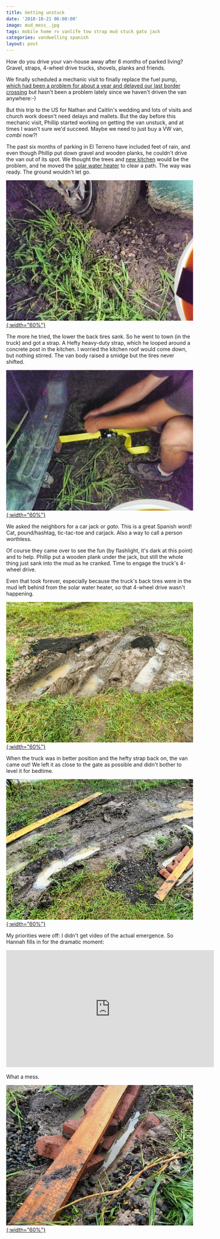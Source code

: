 ```yaml
---
title: Getting unstuck
date: '2018-10-21 06:00:00'
image: mud_mess_.jpg
tags: mobile home rv vanlife tow strap mud stuck gato jack
categories: vandwelling spanish
layout: post
---
```


How do you drive your van-house away after 6 months of parked living? Gravel, straps, 4-wheel drive trucks, shovels, planks and friends.

We finally scheduled a mechanic visit to finally replace the fuel pump, [which had been a problem for about a year and delayed our last border crossing](http://www.annalisagross.com/home/no-va) but hasn't been a problem lately since we haven't driven the van anywhere:-)

But this trip to the US for Nathan and Caitlin's wedding and lots of visits and church work doesn't need delays and mallets. But the day before this mechanic visit, Phillip started working on getting the van unstuck, and at times I wasn't sure we'd succeed. Maybe we need to just buy a VW van, *combi* now?!

The past six months of parking in El Terreno have included feet of rain, and even though Phillip put down gravel and wooden planks, he couldn't drive the van out of its spot. We thought the trees and [new kitchen](https://reverdecer.annalisagross.com/2018/10/16/welcome-to-our-kitchen/) would be the problem, and he moved the [solar water heater](https://reverdecer.annalisagross.com/2018/10/10/we-have-a-water-heater/) to clear a path. The way was ready. The ground wouldn't let go.

[![](/images/tire_sink_.jpg){:width="60%"}](/images/tire_sink.jpg)

The more he tried, the lower the back tires sank. So he went to town (in the truck) and got a strap. A Hefty heavy-duty strap, which he looped around a concrete post in the kitchen. I worried the kitchen roof would come down, but nothing stirred. The van body raised a smidge but the tires never shifted.

[![](/images/ratchet_.jpg){:width="60%"}](/images/ratchet.jpg)

We asked the neighbors for a car jack or *gato*. This is a great Spanish word! Cat, pound/hashtag, tic-tac-toe and carjack. Also a way to call a person worthless. 

Of course they came over to see the fun  (by flashlight, it's dark at this point) and to help. Phillip put a wooden plank under the jack, but still the whole thing just sank into the mud as he cranked. Time to engage the truck's 4-wheel drive.

Even that took forever, especially because the truck's back tires were in the mud left behind from the solar water heater, so that 4-wheel drive wasn't happening.

[![](/images/mud_mess4_.jpg){:width="60%"}](/images/mud_mess4.jpg)

When the truck was in better position and the hefty strap back on, the van came out! We left it as close to the gate as possible and didn't bother to level it for bedtime.

[![](/images/mud_mess2_.jpg){:width="60%"}](/images/mud_mess2.jpg)

My priorities were off: I didn't get video of the actual emergence. So Hannah fills in for the dramatic moment:

<iframe width="560" height="315" src="https://www.youtube-nocookie.com/embed/OQGzADKOI50" frameborder="0" allow="autoplay; encrypted-media" allowfullscreen></iframe>

What a mess.

[![](/images/mud_mess3_.jpg){:width="60%"}](/images/mud_mess3.jpg)